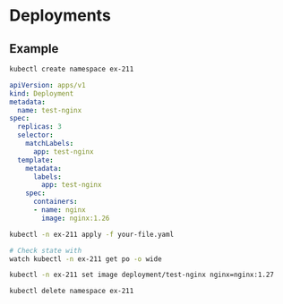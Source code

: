 # Deployments

## Example

```bash
kubectl create namespace ex-211
```

```yaml
apiVersion: apps/v1
kind: Deployment
metadata:
  name: test-nginx
spec:
  replicas: 3
  selector:
    matchLabels:
      app: test-nginx
  template:
    metadata:
      labels:
        app: test-nginx
    spec:
      containers:
      - name: nginx
        image: nginx:1.26
```

```bash
kubectl -n ex-211 apply -f your-file.yaml
```

```bash
# Check state with
watch kubectl -n ex-211 get po -o wide
```

```bash
kubectl -n ex-211 set image deployment/test-nginx nginx=nginx:1.27
```

```bash
kubectl delete namespace ex-211
```

